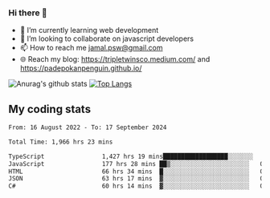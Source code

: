 ### Hi there 👋

<!--
**padepokanpenguin/padepokanpenguin** is a ✨ _special_ ✨ repository because its `README.md` (this file) appears on your GitHub profile.
-->

- 🌱 I’m currently learning  web development
- 👯 I’m looking to collaborate on javascript developers
- 📫 How to reach me jamal.psw@gmail.com
- 🌐 Reach my blog:
   https://tripletwinsco.medium.com/ and
   https://padepokanpenguin.github.io/

![Anurag's github stats](https://github-readme-stats.vercel.app/api?username=padepokanpenguin&count_private=true&disable_animations=false&show_icons=true&theme=default)
[![Top Langs](https://github-readme-stats.vercel.app/api/top-langs/?username=padepokanpenguin&theme=default&layout=compact)](https://github.com/padepokanpenguin)

## My coding stats

<!--START_SECTION:waka-->

```txt
From: 16 August 2022 - To: 17 September 2024

Total Time: 1,966 hrs 23 mins

TypeScript                1,427 hrs 19 mins██████████████████░░░░░░░   72.59 %
JavaScript                177 hrs 28 mins ██▒░░░░░░░░░░░░░░░░░░░░░░   09.03 %
HTML                      66 hrs 34 mins  █░░░░░░░░░░░░░░░░░░░░░░░░   03.39 %
JSON                      63 hrs 17 mins  ▓░░░░░░░░░░░░░░░░░░░░░░░░   03.22 %
C#                        60 hrs 14 mins  ▓░░░░░░░░░░░░░░░░░░░░░░░░   03.06 %
```

<!--END_SECTION:waka-->


